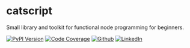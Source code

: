 # catscript
Small library and toolkit for functional node programming for beginners.

[![PyPI Version](https://img.shields.io/badge/npm-1.0.0-3775A9?style=plastic&logo=npm)](https://pypi.org/project/catscript/)
[![Code Coverage](https://img.shields.io/badge/CodeCoverage-99p-F01F7A?style=plastic&logo=CodeCov)](https://github.com/social-learning/catscript)
[![Github](https://img.shields.io/badge/GitHub-catscript-181717?style=plastic&logo=GitHub)](https://github.com/social-learning/catscript)
[![LinkedIn](https://img.shields.io/badge/LinkedIn-CodeForAll-0077B5?style=plastic&logo=LinkedIn)](https://www.linkedin.com/company/codeforall/)